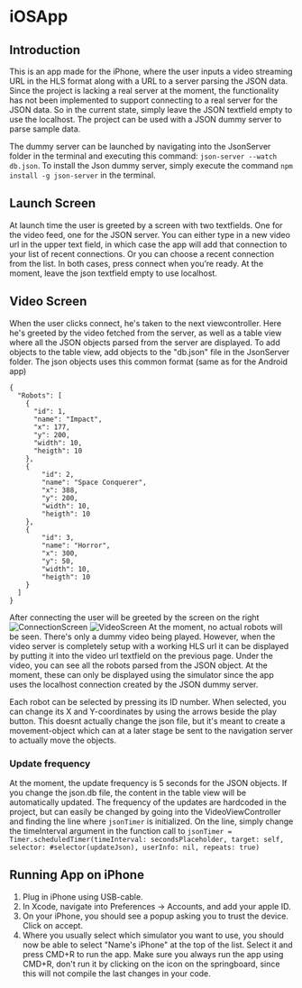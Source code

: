 # iOSApp
## Introduction
This is an app made for the iPhone, where the user inputs a video streaming URL in the HLS format along with a URL to a server parsing the JSON data. Since the project is lacking a real server at the moment, the functionality has not been implemented to support connecting to a real server for the JSON data. So in the current state, simply leave the JSON textfield empty to use  the localhost. The project can be used with a JSON dummy server to parse sample data. 

The dummy server can be launched by navigating into the JsonServer folder in the terminal and executing this command: `json-server --watch db.json`. To install the Json dummy server, simply execute the command `npm install -g json-server` in the terminal. 

## Launch Screen
At launch time the user is greeted by a screen with two textfields. One for the video feed, one for the JSON server.
You can either type in a new video url in the upper text field, in which case the app will add that connection to your list of recent connections. Or you can choose a recent connection from the list. In both cases, press connect when you’re ready. 
At the moment, leave the json textfield empty to use localhost. 


## Video Screen
When the user clicks connect, he's taken to the next viewcontroller. Here he's greeted by the video fetched from the server, as well as a table view where all the JSON objects parsed from the server are displayed. To add objects to the table view, add objects to the "db.json" file in the JsonServer folder. The json objects uses this common format (same as for the Android app)

```
{
  "Robots": [
    {
      "id": 1,
      "name": "Impact",
      "x": 177,
      "y": 200,
      "width": 10,
      "heigth": 10
    },
    {
        "id": 2,
        "name": "Space Conquerer",
        "x": 388,
        "y": 200,
        "width": 10,
        "heigth": 10
    },
    {
        "id": 3,
        "name": "Horror",
        "x": 300,
        "y": 50,
        "width": 10,
        "heigth": 10
    }
  ]
}
```
After connecting the user will be greeted by the screen on the right
![ConnectionScreen](https://github.com/Gods-Eye-BTH/iOSApp/blob/master/Ska%CC%88rmavbild%202018-10-29%20kl.%2011.01.26.png "Connection Screen")
![VideoScreen](https://github.com/Gods-Eye-BTH/iOSApp/blob/master/Ska%CC%88rmavbild%202018-10-29%20kl.%2010.54.35.png "Video Screen")
At the moment, no actual robots will be seen. There's only a dummy video being played. However, when the video server is completely setup with a working HLS url it can be displayed by putting it into the video url textfield on the previous page. 
Under the video, you can see all the robots parsed from the JSON object. At the moment, these can only be displayed using the simulator since the app uses the localhost connection created by the JSON dummy server. 

Each robot can be selected by pressing its ID number. When selected, you can change its X and Y-coordinates by using the arrows beside the play button. This doesnt actually change the json file, but it's meant to create a movement-object which can at a later stage be sent to the navigation server to actually move the objects. 

### Update frequency
At the moment, the update frequency is 5 seconds for the JSON objects. If you change the json.db file, the content in the table view will be automatically updated. The frequency of the updates are hardcoded in the project, but can easily be changed by going into the VideoViewController and finding the line where `jsonTimer` is initialized. On the line, simply change the timeInterval argument in the function call to `jsonTimer = Timer.scheduledTimer(timeInterval: secondsPlaceholder, target: self, selector: #selector(updateJson), userInfo: nil, repeats: true)`

## Running App on iPhone
1. Plug in iPhone using USB-cable. 
2. In Xcode, navigate into  Preferences -> Accounts, and add your apple ID. 
3. On your iPhone, you should see a popup asking you to trust the device. Click on accept. 
4. Where you usually select which simulator you want to use, you should now be able to select "Name's iPhone" at the top of the list. Select it and press CMD+R to run the app. 
Make sure you always run the app using CMD+R, don't run it by clicking on the icon on the springboard, since this will not compile the last changes in your code. 
